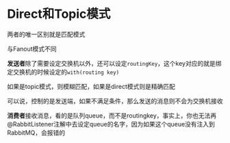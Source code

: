 # Direct和Topic模式

两者的唯一区别就是匹配模式

与Fanout模式不同

**发送者**除了需要设定交换机以外，还可以设定`routingKey`，这个key对应的就是绑定交换机的时候设定的`with(routing key)`

如果是topic模式，则模糊匹配，如果是direct模式则是精确匹配

可以说，控制的是发送端，如果不满足条件，那么发送的消息则不会为交换机接收

**消费者**接收消息，看的是队列queue，而不是routingkey，事实上，你也无法再@RabbitListener注解中去设定queue的名字，因为如果这个queue没有注入到RabbitMQ，会报错的
